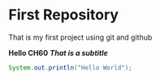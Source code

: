 # First Repository

That is my first project using git and github

**Hello CH60**
***That is a subtitle***

```java
System.out.println("Hello World");
```
